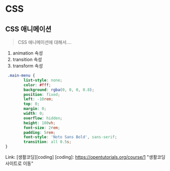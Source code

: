 # CSS
## CSS 애니메이션
> CSS  애니메이션에 대해서....
1. animation 속성
2. transition 속성
3. transform 속성
```css
 .main-menu {
        list-style: none;
        color: #fff;
        background: rgba(0, 0, 0, 0.8);
        position: fixed;
        left: -10rem;
        top: 0;
        margin: 0;
        width: 0;
        overflow: hidden;
        height: 100vh;
        font-size: 2rem;
        padding: 5rem;
        font-style: 'Noto Sans Bold', sans-serif;
        transition: all 0.5s;
}
```
Link: [생활코딩][coding]
[coding]: https://opentutorials.org/course/1 "생활코딩 사이트로 이동"